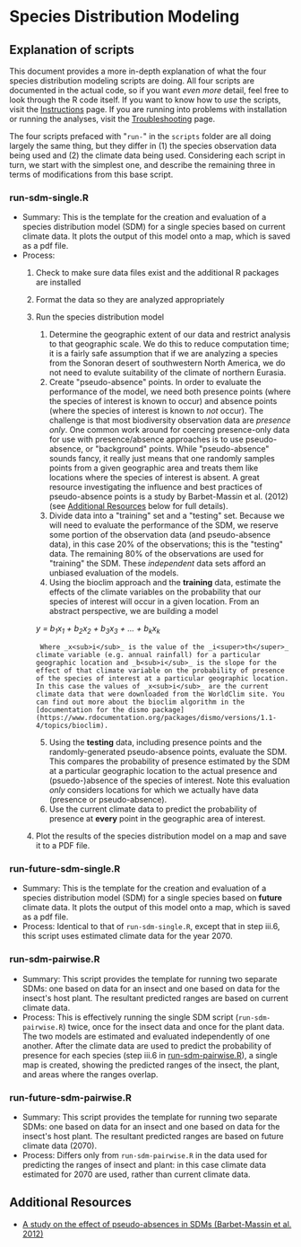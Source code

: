 # Species Distribution Modeling
## Explanation of scripts

This document provides a more in-depth explanation of what the four species distribution modeling scripts are doing. All four scripts are documented in the actual code, so if you want _even more_ detail, feel free to look through the R code itself. If you want to know how to _use_ the scripts, visit the [Instructions](instructions.md) page. If you are running into problems with installation or running the analyses, visit the [Troubleshooting](troubleshooting.md) page.

The four scripts prefaced with "`run-`" in the `scripts` folder are all doing largely the same thing, but they differ in (1) the species observation data being used and (2) the climate data being used. Considering each script in turn, we start with the simplest one, and describe the remaining three in terms of modifications from this base script.

### run-sdm-single.R

+ Summary: This is the template for the creation and evaluation of a species distribution model (SDM) for a single species based on current climate data. It plots the output of this model onto a map, which is saved as a pdf file.
+ Process: 
    1. Check to make sure data files exist and the additional R packages are installed
    2. Format the data so they are analyzed appropriately
    3. Run the species distribution model
        1. Determine the geographic extent of our data and restrict analysis to that geographic scale. We do this to reduce computation time; it is a fairly safe assumption that if we are analyzing a species from the Sonoran desert of southwestern North America, we do not need to evalute suitability of the climate of northern Eurasia.
        2. Create "pseudo-absence" points. In order to evaluate the performance of the model, we need both presence points (where the species of interest is known to occur) and absence points (where the species of interest is known to _not_ occur). The challenge is that most biodiversity observation data are _presence only_. One common work around for coercing presence-only data for use with presence/absence approaches is to use pseudo-absence, or "background" points. While "pseudo-absence" sounds fancy, it really just means that one randomly samples points from a given geographic area and treats them like locations where the species of interest is absent. A great resource investigating the influence and best practices of pseudo-absence points is a study by Barbet-Massin et al. (2012) (see [Additional Resources](#additional-resources) below for full details).
        3. Divide data into a "training" set and a "testing" set. Because we will need to evaluate the performance of the SDM, we reserve some portion of the observation data (and pseudo-absence data), in this case 20% of the observations; this is the "testing" data. The remaining 80% of the observations are used for "training" the SDM. These _independent_ data sets afford an unbiased evaluation of the models.
        4. Using the bioclim approach and the **training** data, estimate the effects of the climate variables on the probability that our species of interest will occur in a given location. From an abstract perspective, we are building a model
                
        _y = b<sub>1</sub>x<sub>1</sub> + b<sub>2</sub>x<sub>2</sub> + b<sub>3</sub>x<sub>3</sub> + ... + b<sub>k</sub>x<sub>k</sub>_

            Where _x<sub>i</sub>_ is the value of the _i<super>th</super>_ climate variable (e.g. annual rainfall) for a particular geographic location and _b<sub>i</sub>_ is the slope for the effect of that climate variable on the probability of presence of the species of interest at a particular geographic location. In this case the values of _x<sub>i</sub>_ are the current climate data that were downloaded from the WorldClim site. You can find out more about the bioclim algorithm in the [documentation for the dismo package](https://www.rdocumentation.org/packages/dismo/versions/1.1-4/topics/bioclim). 
        5. Using the **testing** data, including presence points and the randomly-generated pseudo-absence points, evaluate the SDM. This compares the probability of presence estimated by the SDM at a particular geographic location to the actual presence and (psuedo-)absence of the species of interest. Note this evaluation _only_ considers locations for which we actually have data (presence or pseudo-absence).
        6. Use the current climate data to predict the probability of presence at **every** point in the geographic area of interest.
    4. Plot the results of the species distribution model on a map and save it to a PDF file.

### run-future-sdm-single.R
+ Summary: This is the template for the creation and evaluation of a species distribution model (SDM) for a single species based on **future** climate data. It plots the output of this model onto a map, which is saved as a pdf file.
+ Process: Identical to that of `run-sdm-single.R`, except that in step iii.6, this script uses estimated climate data for the year 2070.

### run-sdm-pairwise.R
+ Summary: This script provides the template for running two separate SDMs: one based on data for an insect and one based on data for the insect's host plant. The resultant predicted ranges are based on current climate data. 
+ Process: This is effectively running the single SDM script (`run-sdm-pairwise.R`) twice, once for the insect data and once for the plant data. The two models are estimated and evaluated independently of one another. After the climate data are used to predict the probability of presence for each species (step iii.6 in [run-sdm-pairwise.R](#run-sdm-pairwise.r)), a single map is created, showing the predicted ranges of the insect, the plant, and areas where the ranges overlap.

### run-future-sdm-pairwise.R
+ Summary: This script provides the template for running two separate SDMs: one based on data for an insect and one based on data for the insect's host plant. The resultant predicted ranges are based on future climate data (2070). 
+ Process: Differs only from `run-sdm-pairwise.R` in the data used for predicting the ranges of insect and plant: in this case climate data estimated for 2070 are used, rather than current climate data.

## Additional Resources
+ [A study on the effect of pseudo-absences in SDMs (Barbet-Massin et al. 2012)](https://dx.doi.org/10.1111/j.2041-210X.2011.00172.x)